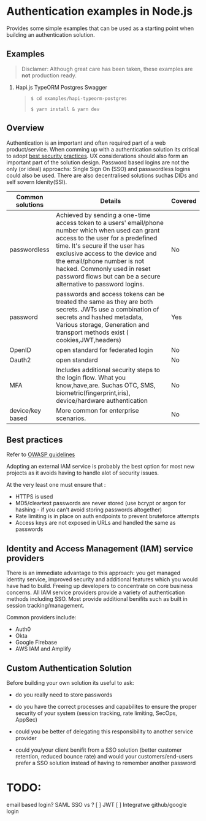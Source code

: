 # Authentication examples in Node.js

Provides some simple examples that can be used as a starting point when building an authentication solution.


## Examples
> Disclamer: Although great care has been taken, these examples are **not** production ready.

1. Hapi.js TypeORM Postgres Swagger
    > `$ cd examples/hapi-typeorm-postgres`
    >
    > `$ yarn install & yarn dev`


## Overview

Authentication is an important and often required part of a web product/service. When comming up with a authentication solution its critical to adopt [best security practices](#best-practices). UX considerations should also form an important part of the solution design. Password based logins are not the only (or ideal) approachs: Single Sign On (SSO) and passwordless logins could also be used. There are also decentralised solutions suchas DIDs and self sovern Idenity(SSI).

Common solutions|Details|Covered
-|-|-
passwordless |Achieved by sending a one-time access token to a users' email/phone number which when used can grant access to the user for a predefined time. It's secure if the user has exclusive access to the device and the email/phone number is not hacked. Commonly used in reset password flows but can be a secure alternative to password logins.  |No
password|passwords and  access tokens can be treated the same as they are both secrets. JWTs use a combination of secrets and hashed metadata, Various storage, Generation and transport methods exist ( cookies,JWT,headers)|Yes
OpenID|open standard for federated login|No
Oauth2|open standard|No
MFA|Includes additional security steps to the login flow. What you know,have,are. Suchas OTC, SMS, biometric(fingerprint,iris), device/hardware authentication|No
device/key based|More common for enterprise scenarios. |No


## Best practices
Refer to [OWASP guidelines](https://cheatsheetseries.owasp.org/cheatsheets/Authentication_Cheat_Sheet.html) 

Adopting an external IAM service is probably the best option for most new projects as it avoids having to handle alot of security issues.

At the very least one must ensure that :
- HTTPS is used
- MD5/cleartext passwords are never stored (use bcrypt or argon for hashing - if you can't avoid storing passwords altogether)
- Rate limiting is in place on auth endpoints to prevent bruteforce attempts
- Access keys are not exposed in URLs and handled the same as passwords



## Identity and Access Management (IAM) service providers
There is an immediate advantage to this approach: you get managed identity service, improved security and additional features which you would have had to build. Freeing up developers to concentrate on core business concerns. All IAM service providers provide a variety of authentication methods including SSO. Most provide additional benifits such as built in session tracking/management. 

Common providers include:
- Auth0
- Okta
- Google Firebase
- AWS IAM and Amplify


## Custom Authentication Solution
 
 Before building your own solution its useful to ask:
- do you really need to store passwords 
- do you have the correct processes and capabilites to ensure the proper security of your system (session tracking, rate limiting, SecOps, AppSec)
- could you be better of delegating this responsibility to another service provider 

- could you/your client benifit from a SSO solution (better customer retention, reduced bounce rate) and would your customers/end-users prefer a SSO solution instead of having to remember another password















    
# TODO:
email based login?
SAML SSO vs ?
[ ] JWT
[ ] Integratwe github/google login